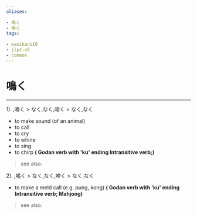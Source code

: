 ```yaml
---
aliases:
    
- 鳴く
- 啼く
tags:
    
- wanikani10
- jlpt-n5
- common
---
```


# 鳴く
---
1).
,鳴く > なく,なく,啼く > なく,なく

- to make sound (of an animal)
- to call
- to cry
- to whine
- to sing
- to chirp
**( Godan verb with 'ku' ending Intransitive verb;)**
> see also: 
            
2).
,鳴く > なく,なく,啼く > なく,なく

- to make a meld call (e.g. pung, kong)
**( Godan verb with 'ku' ending Intransitive verb; Mahjong)**
> see also: 
            